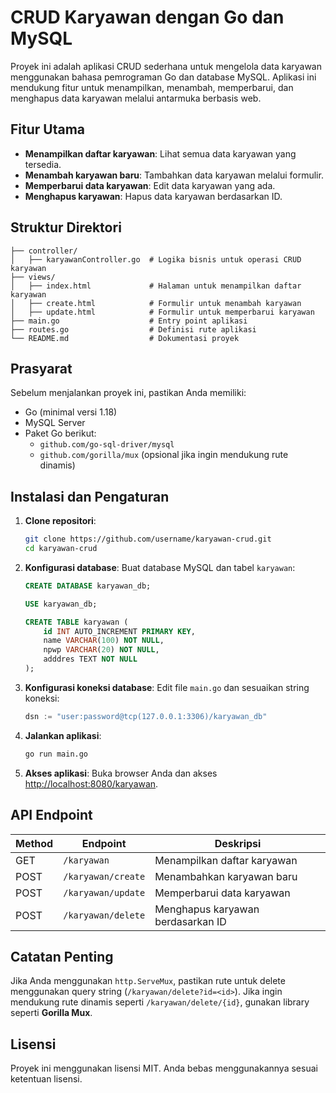 # CRUD Karyawan dengan Go dan MySQL

Proyek ini adalah aplikasi CRUD sederhana untuk mengelola data karyawan menggunakan bahasa pemrograman Go dan database MySQL. Aplikasi ini mendukung fitur untuk menampilkan, menambah, memperbarui, dan menghapus data karyawan melalui antarmuka berbasis web.

## Fitur Utama
- **Menampilkan daftar karyawan**: Lihat semua data karyawan yang tersedia.
- **Menambah karyawan baru**: Tambahkan data karyawan melalui formulir.
- **Memperbarui data karyawan**: Edit data karyawan yang ada.
- **Menghapus karyawan**: Hapus data karyawan berdasarkan ID.

## Struktur Direktori
```
├── controller/
│   ├── karyawanController.go  # Logika bisnis untuk operasi CRUD karyawan
├── views/
│   ├── index.html             # Halaman untuk menampilkan daftar karyawan
│   ├── create.html            # Formulir untuk menambah karyawan
│   ├── update.html            # Formulir untuk memperbarui karyawan
├── main.go                    # Entry point aplikasi
├── routes.go                  # Definisi rute aplikasi
└── README.md                  # Dokumentasi proyek
```

## Prasyarat
Sebelum menjalankan proyek ini, pastikan Anda memiliki:
- Go (minimal versi 1.18)
- MySQL Server
- Paket Go berikut:
  - `github.com/go-sql-driver/mysql`
  - `github.com/gorilla/mux` (opsional jika ingin mendukung rute dinamis)

## Instalasi dan Pengaturan

1. **Clone repositori**:
   ```bash
   git clone https://github.com/username/karyawan-crud.git
   cd karyawan-crud
   ```

2. **Konfigurasi database**:
   Buat database MySQL dan tabel `karyawan`:
   ```sql
   CREATE DATABASE karyawan_db;

   USE karyawan_db;

   CREATE TABLE karyawan (
       id INT AUTO_INCREMENT PRIMARY KEY,
       name VARCHAR(100) NOT NULL,
       npwp VARCHAR(20) NOT NULL,
       adddres TEXT NOT NULL
   );
   ```

3. **Konfigurasi koneksi database**:
   Edit file `main.go` dan sesuaikan string koneksi:
   ```go
   dsn := "user:password@tcp(127.0.0.1:3306)/karyawan_db"
   ```

4. **Jalankan aplikasi**:
   ```bash
   go run main.go
   ```

5. **Akses aplikasi**:
   Buka browser Anda dan akses [http://localhost:8080/karyawan](http://localhost:8080/karyawan).

## API Endpoint

| Method | Endpoint              | Deskripsi                     |
|--------|-----------------------|-------------------------------|
| GET    | `/karyawan`           | Menampilkan daftar karyawan   |
| POST   | `/karyawan/create`    | Menambahkan karyawan baru     |
| POST   | `/karyawan/update`    | Memperbarui data karyawan     |
| POST   | `/karyawan/delete`    | Menghapus karyawan berdasarkan ID |

## Catatan Penting
Jika Anda menggunakan `http.ServeMux`, pastikan rute untuk delete menggunakan query string (`/karyawan/delete?id=<id>`). Jika ingin mendukung rute dinamis seperti `/karyawan/delete/{id}`, gunakan library seperti **Gorilla Mux**.

## Lisensi
Proyek ini menggunakan lisensi MIT. Anda bebas menggunakannya sesuai ketentuan lisensi.
